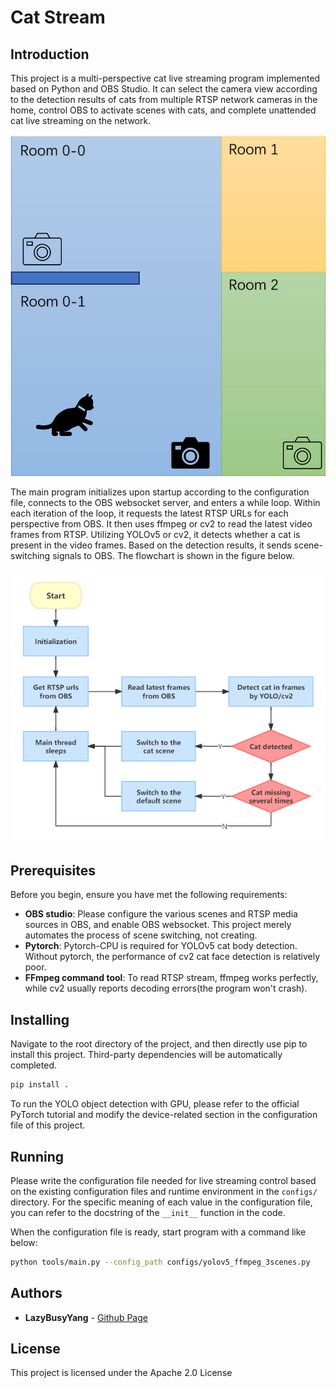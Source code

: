 # Cat Stream

## Introduction

This project is a multi-perspective cat live streaming program implemented based on Python and OBS Studio. It can select the camera view according to the detection results of cats from multiple RTSP network cameras in the home, control OBS to activate scenes with cats, and complete unattended cat live streaming on the network.

![Rooms, cameras and cat](./resources/room_illustration.jpg)

The main program initializes upon startup according to the configuration file, connects to the OBS websocket server, and enters a while loop. Within each iteration of the loop, it requests the latest RTSP URLs for each perspective from OBS. It then uses ffmpeg or cv2 to read the latest video frames from RTSP. Utilizing YOLOv5 or cv2, it detects whether a cat is present in the video frames. Based on the detection results, it sends scene-switching signals to OBS. The flowchart is shown in the figure below.

![Mainloop flow chart](./resources/mainloop_flow.png)

## Prerequisites

Before you begin, ensure you have met the following requirements:

- **OBS studio**: Please configure the various scenes and RTSP media sources in OBS, and enable OBS websocket. This project merely automates the process of scene switching, not creating.
- **Pytorch**: Pytorch-CPU is required for YOLOv5 cat body detection. Without pytorch, the performance of cv2 cat face detection is relatively poor.
- **FFmpeg command tool**: To read RTSP stream, ffmpeg works perfectly, while cv2 usually reports decoding errors(the program won't crash).

## Installing

Navigate to the root directory of the project, and then directly use pip to install this project. Third-party dependencies will be automatically completed.
```bash
pip install .
```
To run the YOLO object detection with GPU, please refer to the official PyTorch tutorial and modify the device-related section in the configuration file of this project.

## Running

Please write the configuration file needed for live streaming control based on the existing configuration files and runtime environment in the `configs/` directory. For the specific meaning of each value in the configuration file, you can refer to the docstring of the `__init__` function in the code.

When the configuration file is ready, start program with a command like below:
```bash
python tools/main.py --config_path configs/yolov5_ffmpeg_3scenes.py
```


## Authors

* **LazyBusyYang** - [Github Page](https://github.com/LazyBusyYang)

## License

This project is licensed under the Apache 2.0 License
